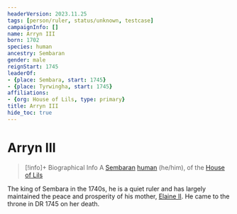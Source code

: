 ```yaml
---
headerVersion: 2023.11.25
tags: [person/ruler, status/unknown, testcase]
campaignInfo: []
name: Arryn III
born: 1702
species: human
ancestry: Sembaran
gender: male
reignStart: 1745
leaderOf:
- {place: Sembara, start: 1745}
- {place: Tyrwingha, start: 1745}
affiliations:
- {org: House of Lils, type: primary}
title: Arryn III
hide_toc: true
---
```

# Arryn III
>[!info]+ Biographical Info
> A [Sembaran](<../../../gazetteer/greater-sembara/sembara/sembara.md>) [human](<../../../species/humans/humans.md>) (he/him), of the [House of Lils](<../../../groups/sembaran-noble-houses/house-of-lils.md>)
> 
> 

The king of Sembara in the 1740s, he is a quiet ruler and has largely maintained the peace and prosperity of his mother, [Elaine II](<./elaine-ii.md>). He came to the throne in DR 1745 on her death.
